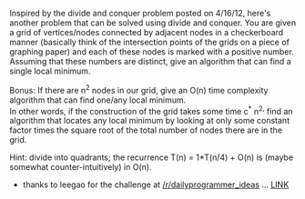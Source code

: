 <div class="md"><p>Inspired by the divide and conquer problem posted on 4/16/12, here's another problem that can be solved using divide and conquer. You are given a grid of vertices/nodes connected by adjacent nodes in a checkerboard manner (basically think of the intersection points of the grids on a piece of graphing paper) and each of these nodes is marked with a positive number. Assuming that these numbers are distinct, give an algorithm that can find a single local minimum.</p>
<p>Bonus: If there are n<sup>2</sup> nodes in our grid, give an O(n) time complexity algorithm that can find one/any local minimum.<br/>
In other words, if the construction of the grid takes some time c<sup>*</sup> n<sup>2,</sup> find an algorithm that locates any local minimum by looking at only some constant factor times the square root of the total number of nodes there are in the grid.</p>
<p>Hint: divide into quadrants; the recurrence T(n) = 1*T(n/4) + O(n) is (maybe somewhat counter-intuitively) in O(n).</p>
<ul>
<li>thanks to leegao for the challenge at <a href="/r/dailyprogrammer_ideas">/r/dailyprogrammer_ideas</a> ... <a href="http://www.reddit.com/r/dailyprogrammer_ideas/comments/sclks/finding_the_local_minimum_in_a_grid_difficult/">LINK</a></li>
</ul>
</div>
